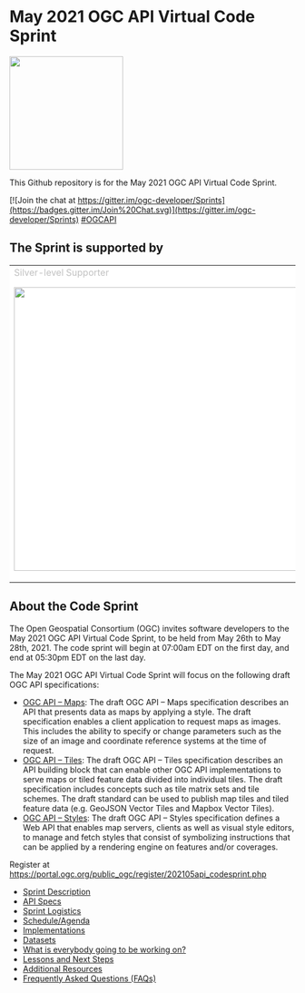 # May 2021 OGC API Virtual Code Sprint

[<img src="http://www.opengeospatial.org/pub/www/files/OGC_Logo_2D_Blue_x_0_0.png" width="200"/>](https://www.opengeospatial.org)

This Github repository is for the May 2021 OGC API Virtual Code Sprint.

[![Join the chat at https://gitter.im/ogc-developer/Sprints](https://badges.gitter.im/Join%20Chat.svg)](https://gitter.im/ogc-developer/Sprints)
[#OGCAPI](https://twitter.com/hashtag/OGCAPI)


The Sprint is supported by
------------

<table>
<tr style="background-color:#FFFFFF">
<td>
<span style="color: silver;">Silver-level Supporter</span>

[<img src="https://opengeospatial.github.io/developer-website/images/logo-nrcan.png" width="500"/>](http://nrcan.gc.ca)
</td>
</tr>
</table>

About the Code Sprint
----------------

The Open Geospatial Consortium (OGC) invites software developers to the May 2021 OGC API Virtual Code Sprint, to be held from May 26th to May 28th, 2021. The code sprint will begin at 07:00am EDT on the first day, and end at 05:30pm EDT on the last day.

The May 2021 OGC API Virtual Code Sprint will focus on the following draft OGC API specifications:

* [OGC API – Maps](https://github.com/opengeospatial/ogcapi-maps): The draft OGC API – Maps specification describes an API that presents data as maps by applying a style. The draft specification enables a client application to request maps as images. This includes the ability to specify or change parameters such as the size of an image and coordinate reference systems at the time of request.
* [OGC API – Tiles](https://github.com/opengeospatial/ogcapi-tiles): The draft OGC API – Tiles specification describes an API building block that can enable other OGC API implementations to serve maps or tiled feature data divided into individual tiles. The draft specification includes concepts such as tile matrix sets and tile schemes. The draft standard can be used to publish map tiles and tiled feature data (e.g. GeoJSON Vector Tiles and Mapbox Vector Tiles).
* [OGC API – Styles](https://github.com/opengeospatial/ogcapi-styles): The draft OGC API – Styles specification defines a Web API that enables map servers, clients as well as visual style editors, to manage and fetch styles that consist of symbolizing instructions that can be applied by a rendering engine on features and/or coverages.

Register at https://portal.ogc.org/public_ogc/register/202105api_codesprint.php


* [Sprint Description](./about.adoc)
* [API Specs](./specs.adoc)
* [Sprint Logistics](./logistics.adoc)
* [Schedule/Agenda](./agenda.adoc)
* [Implementations](./implementations.adoc)
* [Datasets](./Shared_Datasets/README.md)
* [What is everybody going to be working on?](https://github.com/opengeospatial/ogcapi-code-sprint-2021-05/issues/1)
* [Lessons and Next Steps](./lessonsAndNextSteps.adoc)
* [Additional Resources](./additionalResources.adoc)
* [Frequently Asked Questions (FAQs)](./FAQ.adoc)
